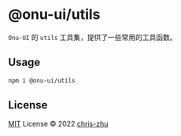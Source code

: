 # @onu-ui/utils
`Onu-UI` 的 `utils` 工具集，提供了一些常用的工具函数。

## Usage

```bash
npm i @onu-ui/utils
```

## License

[MIT](../../LICENSE) License © 2022 [chris-zhu](https://github.com/chris-zhu)
